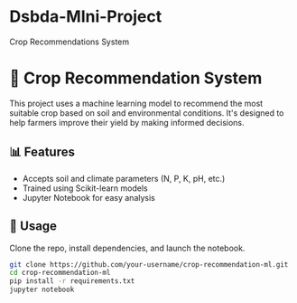 # Dsbda-MIni-Project
Crop Recommendations System 
# 🌾 Crop Recommendation System

This project uses a machine learning model to recommend the most suitable crop based on soil and environmental conditions. It's designed to help farmers improve their yield by making informed decisions.

## 📊 Features
- Accepts soil and climate parameters (N, P, K, pH, etc.)
- Trained using Scikit-learn models
- Jupyter Notebook for easy analysis

## 🚀 Usage
Clone the repo, install dependencies, and launch the notebook.

```bash
git clone https://github.com/your-username/crop-recommendation-ml.git
cd crop-recommendation-ml
pip install -r requirements.txt
jupyter notebook

